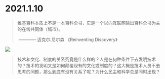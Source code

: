 # 2021.1.10

> 维基百科本质上不是一本百科全书，它是一个以向互联网输出百科全书为主的在线共同体（城市）。
>
> ​                           ———— 迈克尔.尼尔森 《Reinventing Discovery》

![](https://img3.doubanio.com/view/subject/l/public/s28045491.jpg)

> 技术和文化、制度的关系究竟是什么样的？人是在何种条件下去发明技术的？技术的发明又是如何颠覆现有的文化或制度的？这大概是技术人员不去思考的问题，那么到底有没有关系了呢？为什么民主和科学总是同时出现？
